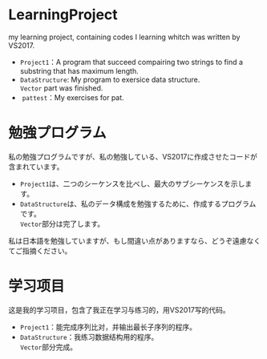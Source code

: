 # LearningProject
my learning project, containing codes I learning whitch was written by VS2017.  
*  `Project1`：A program that succeed compairing two strings to find a substring that has maximum length.  
*  `DataStructure`: My program to exersice data structure.  
	`Vector` part was finished.
*  `pattest`：My exercises for pat.

# 勉強プログラム 
私の勉強プログラムですが、私の勉強している、VS2017に作成させたコードが含まれています。  
*  `Project1`は、二つのシーケンスを比べし、最大のサブシーケンスを示します。  
*  `DataStructure`は、私のデータ構成を勉強するために、作成するプログラムです。  
	`Vector`部分は完了します。  
	
私は日本語を勉強していますが、もし間違い点がありますなら、どうぞ遠慮なくてご指摘ください。  

# 学习项目
这是我的学习项目，包含了我正在学习与练习的，用VS2017写的代码。  
*  `Project1`：能完成序列比对，并输出最长子序列的程序。  
*  `DataStructure`：我练习数据结构用的程序。  
	`Vector`部分完成。

